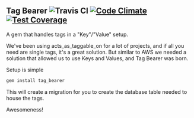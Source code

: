 ## Tag Bearer ![Travis CI](https://travis-ci.org/danjellesma/tag_bearer.svg?branch=master "Build Status") [![Code Climate](https://codeclimate.com/github/danjellesma/tag_bearer/badges/gpa.svg)](https://codeclimate.com/github/danjellesma/tag_bearer)[![Test Coverage](https://codeclimate.com/github/danjellesma/tag_bearer/badges/coverage.svg)](https://codeclimate.com/github/danjellesma/tag_bearer/coverage)

A gem that handles tags in a "Key"/"Value" setup.

We've been using acts_as_taggable_on for a lot of projects, and if all you need are single tags, it's a great solution. But similar to AWS we needed a solution that allowed us to use Keys and Values, and Tag Bearer was born. 

Setup is simple 

``` bash
gem install tag_bearer
```

This will create a migration for you to create the database table needed to house the tags.

Awesomeness!